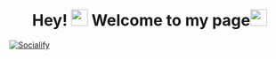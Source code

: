 
<h1 align="center">Hey! <img src="https://media.tenor.com/C84C_fqg7Y0AAAAj/pedro-dancing-racoon.gif" width="30"/> Welcome to my page<img src="https://emojis.slackmojis.com/emojis/images/1531849430/4246/blob-sunglasses.gif?1531849430" width="30"/></h1>

<!-- SOCIALIFY_START -->
[![Socialify](https://socialify.git.ci/MamonovEvgeniy/MamonovEvgeniy/image?description=1&font=Rokkitt&pattern=Brick%20Wall&theme=Dark&custom_description=%F0%9F%92%BE%20Old-school%20coder%20%282016-02-24%29%0A3337%20days%20of%20commits%2C%20coffee%20%26%20magic%20%E2%98%95%F0%9F%92%BB%0A%2B5%20karma%20%28helping%20external%20projects%29)](https://github.com/MamonovEvgeniy/MamonovEvgeniy)
<!-- SOCIALIFY_END -->

